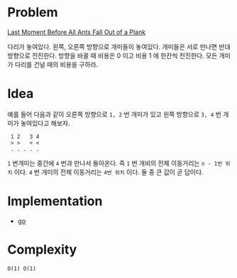 # Problem

[Last Moment Before All Ants Fall Out of a Plank](https://leetcode.com/problems/last-moment-before-all-ants-fall-out-of-a-plank/)

다리가 놓여있다. 왼쪽, 오른쪽 방향으로 개미들이 놓여있다. 개미들은
서로 만나면 반대 방향으로 전진한다. 방향을 바꿀 때 비용은 0 이고 비용
1 에 한칸씩 전진한다. 모든 개미가 다리를 건널 때의 비용을 구하라.

# Idea

예를 들어 다음과 같이 오른쪽 방향으로 `1, 2` 번 개미가 있고
왼쪽 방향으로 `3, 4` 번 개미가 놓여있다고 해보자.

```
 1 2   3 4
 > >   < <
 . . . . .
```

`1` 번개미는 중간에 `4` 번과 만나서 돌아온다. 즉 `1` 번 개비의 전체
이동거리는 `n - 1번 위치` 이다. `4` 번 개미의 전체 이동거리는 `4번
위치` 이다.  둘 중 큰 값이 곧 답이다.

# Implementation

* [go](a.go)

# Complexity

```
O(1) O(1)
```
